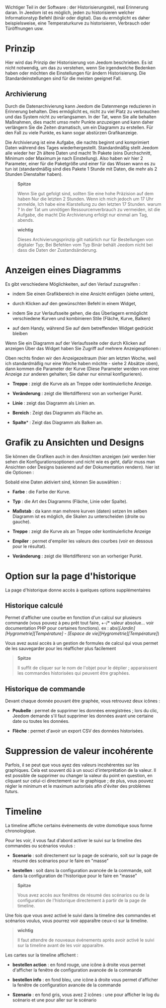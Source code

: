 Wichtiger Teil in der Software : der Historisierungsteil, real
Erinnerung daran. In Jeedom ist es möglich, jeden zu historisieren
welcher Informationstyp Befehl (binär oder digital). Das du
ermöglicht es daher beispielsweise, eine Temperaturkurve zu historisieren,
Verbrauch oder Türöffnungen usw.

Prinzip 
========

Hier wird das Prinzip der Historisierung von Jeedom beschrieben. Es ist nicht
notwendig, um das zu verstehen, wenn Sie irgendwelche Bedenken haben
oder möchten die Einstellungen für ändern
Historisierung. Die Standardeinstellungen sind für die meisten geeignet
Fall.

Archivierung 
---------

Durch die Datenarchivierung kann Jeedom die Datenmenge reduzieren
in Erinnerung behalten. Dies ermöglicht es, nicht zu viel Platz zu verbrauchen und
das System nicht zu verlangsamen. In der Tat, wenn Sie alle behalten
Maßnahmen, dies macht umso mehr Punkte anzuzeigen und kann daher
verlängern Sie die Zeiten dramatisch, um ein Diagramm zu erstellen. Für den Fall
zu viele Punkte, es kann sogar abstürzen
Grafikanzeige.

Die Archivierung ist eine Aufgabe, die nachts beginnt und komprimiert
Daten während des Tages wiederhergestellt. Standardmäßig stellt Jeedom alle wieder her
2h ältere Daten und macht 1h Pakete (eins
Durchschnitt, Minimum oder Maximum je nach Einstellung). Also haben wir
hier 2 Parameter, einer für die Paketgröße und einer für das Wissen
wann es zu tun ist (standardmäßig sind dies Pakete
1 Stunde mit Daten, die mehr als 2 Stunden Dienstalter haben).

> **Spitze**
>
> Wenn Sie gut gefolgt sind, sollten Sie eine hohe Präzision auf dem haben
> Nur die letzten 2 Stunden. Wenn ich mich jedoch um 17 Uhr anmelde,
> Ich habe eine Klarstellung zu den letzten 17 Stunden. warum ? In der Tat
> um unnötigen Ressourcenverbrauch zu vermeiden, ist die Aufgabe, die macht
> Die Archivierung erfolgt nur einmal am Tag, abends.

> **wichtig**
>
> Dieses Archivierungsprinzip gilt natürlich nur für Bestellungen von
> digitaler Typ; Bei Befehlen vom Typ Binär behält Jeedom nicht bei
> dass die Daten der Zustandsänderung.

Anzeigen eines Diagramms 
========================

Es gibt verschiedene Möglichkeiten, auf den Verlauf zuzugreifen :

-   indem Sie einen Grafikbereich in eine Ansicht einfügen (siehe unten),

-   durch Klicken auf den gewünschten Befehl in einem Widget,

-   indem Sie zur Verlaufsseite gehen, die das Überlagern ermöglicht
    verschiedene Kurven und kombinieren Stile (Fläche, Kurve, Balken)

-   auf dem Handy, während Sie auf dem betreffenden Widget gedrückt bleiben

Wenn Sie ein Diagramm auf der Verlaufsseite oder durch Klicken auf anzeigen
Über das Widget haben Sie Zugriff auf mehrere Anzeigeoptionen :

Oben rechts finden wir den Anzeigezeitraum (hier am letzten
Woche, weil ich standardmäßig nur eine Woche haben möchte - siehe
2 Absätze oben), dann kommen die Parameter der Kurve
(Diese Parameter werden von einer Anzeige zur anderen gehalten; Sie daher
nur einmal konfigurieren).

-   **Treppe** : zeigt die Kurve als an
    Treppe oder kontinuierliche Anzeige.

-   **Veränderung** : zeigt die Wertdifferenz von an
    vorheriger Punkt.

-   **Linie** : zeigt das Diagramm als Linien an.

-   **Bereich** : Zeigt das Diagramm als Fläche an.

-   **Spalte**\* : Zeigt das Diagramm als Balken an.

Grafik zu Ansichten und Designs 
=====================================

Sie können die Grafiken auch in den Ansichten anzeigen (wir werden hier sehen
die Konfigurationsoptionen und nicht wie es geht, dafür muss man
Ansichten oder Designs basierend auf der Dokumentation rendern). hier ist
die Optionen :

Sobald eine Daten aktiviert sind, können Sie auswählen :

-   **Farbe** : die Farbe der Kurve.

-   **Typ** : die Art des Diagramms (Fläche, Linie oder Spalte).

-   **Maßstab** : da kann man mehrere kurven (daten) setzen
    Im selben Diagramm ist es möglich, die Skalen zu unterscheiden
    (droite ou gauche).

-   **Treppe** : zeigt die Kurve als an
    Treppe oder kontinuierliche Anzeige

-   **Empiler** : permet d'empiler les valeurs des courbes (voir en
    dessous pour le résultat).

-   **Veränderung** : zeigt die Wertdifferenz von an
    vorheriger Punkt.

Option sur la page d'historique 
===============================

La page d'historique donne accès à quelques options supplémentaires

Historique calculé 
------------------

Permet d'afficher une courbe en fonction d'un calcul sur plusieurs
commande (vous pouvez à peu prêt tout faire, +-/\* valeur absolue…​ voir
documentation PHP pour certaines fonctions). ex :
abs(*\[Jardin\]\[Hygrometrie\]\[Température\]* - *\[Espace de
vie\]\[Hygrométrie\]\[Température\]*)

Vous avez aussi accès à un gestion de formules de calcul qui vous permet
de les sauvegarder pour les réafficher plus facilement

> **Spitze**
>
> Il suffit de cliquer sur le nom de l'objet pour le déplier ;
> apparaissent les commandes historisées qui peuvent être graphées.

Historique de commande 
----------------------

Devant chaque donnée pouvant être graphée, vous retrouvez deux icônes :

-   **Poubelle** : permet de supprimer les données enregistrées ; lors
    du clic, Jeedom demande s'il faut supprimer les données avant une
    certaine date ou toutes les données.

-   **Flèche** : permet d'avoir un export CSV des données historisées.

Suppression de valeur incohérente 
=================================

Parfois, il se peut que vous ayez des valeurs incohérentes sur les
graphiques. Cela est souvent dû à un souci d'interprétation de la
valeur. Il est possible de supprimer ou changer la valeur du point en
question, en cliquant sur celui-ci directement sur le graphique ; de
plus, vous pouvez régler le minimum et le maximum autorisés afin
d'éviter des problèmes futurs.

Timeline 
========

La timeline affiche certains événements de votre domotique sous forme
chronologique.

Pour les voir, il vous faut d'abord activer le suivi sur la timeline des
commandes ou scénarios voulus :

-   **Scenario** : soit directement sur la page de scénario, soit sur la
    page de résumé des scénarios pour le faire en "masse"

-   **bestellen** : soit dans la configuration avancée de la commande,
    soit dans la configuration de l'historique pour le faire en "masse"

> **Spitze**
>
> Vous avez accès aux fenêtres de résumé des scénarios ou de la
> configuration de l'historique directement à partir de la page de
> timeline.

Une fois que vous avez activé le suivi dans la timeline des commandes et
scénarios voulus, vous pourrez voir apparaître ceux-ci sur la timeline.

> **wichtig**
>
> Il faut attendre de nouveaux événements après avoir activé le suivi
> sur la timeline avant de les voir apparaître.

Les cartes sur la timeline affichent :

-   **bestellen action** : en fond rouge, une icône à droite vous permet
    d'afficher la fenêtre de configuration avancée de la commande

-   **bestellen info** : en fond bleu, une icône à droite vous permet
    d'afficher la fenêtre de configuration avancée de la commande

-   **Szenario** : en fond gris, vous avez 2 icônes : une pour afficher
    le log du scénario et une pour aller sur le scénario


